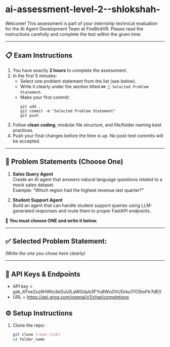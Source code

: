# ai-assessment-level-2--shlokshah-

Welcome! This assessment is part of your internship technical evaluation for the AI Agent Development Team at FireBirdVR. Please read the instructions carefully and complete the test within the given time.

---

## 📋 Exam Instructions

1. You have exactly **2 hours** to complete the assessment.
2. In the first 5 minutes:
   - Select one problem statement from the list (see below).
   - Write it clearly under the section titled `## 🧩 Selected Problem Statement`.
   - Make your first commit:  
     ```
     git add .
     git commit -m "Selected Problem Statement"
     git push
     ```
7. Follow **clean coding**, modular file structure, and file/folder naming best practices.
8. Push your final changes before the time is up. No post-test commits will be accepted.

---

## 🧩 Problem Statements (Choose One)

1. **Sales Query Agent**  
   Create an AI agent that answers natural language questions related to a mock sales dataset.  
   Example: “Which region had the highest revenue last quarter?”

2. **Student Support Agent**  
   Build an agent that can handle student support queries using LLM-generated responses and route them to proper FastAPI endpoints.

📝 **You must choose ONE and write it below.**

---

## ✅ Selected Problem Statement:

_(Write the one you chose here clearly)_

---

## 🔑 API Keys & Endpoints
- API key = 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
- URL = https://api.groq.com/openai/v1/chat/completions


## ⚙️ Setup Instructions

1. Clone the repo:
   ```bash
   git clone [repo-link]
   cd folder_name


   

   
